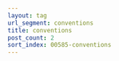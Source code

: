 ```yaml
---
layout: tag
url_segment: conventions
title: conventions
post_count: 2
sort_index: 00585-conventions
---
```

